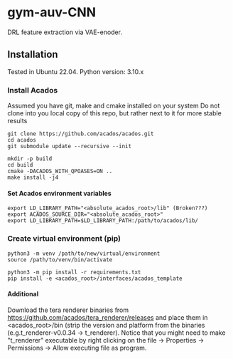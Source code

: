 # gym-auv-CNN
DRL feature extraction via VAE-enoder.

## Installation
Tested in Ubuntu 22.04.
Python version: 3.10.x

### Install Acados
Assumed you have git, make and cmake installed on your system
Do not clone into you local copy of this repo, but rather next to it for more stable results
```
git clone https://github.com/acados/acados.git
cd acados
git submodule update --recursive --init
```
```
mkdir -p build
cd build
cmake -DACADOS_WITH_QPOASES=ON ..
make install -j4
```
#### Set Acados environment variables
```
export LD_LIBRARY_PATH="<absolute_acados_root>/lib" (Broken???)
export ACADOS_SOURCE_DIR="<absolute_acados_root>"
export LD_LIBRARY_PATH=$LD_LIBRARY_PATH:/path/to/acados/lib/

```
### Create virtual environment (pip)
```
python3 -m venv /path/to/new/virtual/environment
source /path/to/venv/bin/activate
```
```
python3 -m pip install -r requirements.txt
pip install -e <acados_root>/interfaces/acados_template
```

#### Additional 
Download the tera renderer binaries from https://github.com/acados/tera_renderer/releases and place them in <acados_root>/bin (strip the version and platform from the binaries (e.g.t_renderer-v0.0.34 -> t_renderer). Notice that you might need to make "t_renderer" executable by right clicking on the file -> Properties -> Permissions -> Allow executing file as program.

